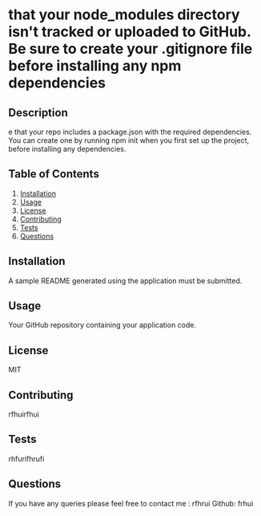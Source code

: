 #  that your node_modules directory isn't tracked or uploaded to GitHub. Be sure to create your .gitignore file before installing any npm dependencies
## Description
e that your repo includes a package.json with the required dependencies. You can create one by running npm init when you first set up the project, before installing any dependencies.
## Table of Contents
1. [Installation](#installation)
2. [Usage](#usage)
3. [License](#license)
4. [Contributing](#contributing)
5. [Tests](#tests)
6. [Questions](#questions)
## Installation
A sample README generated using the application must be submitted.
## Usage 
Your GitHub repository containing your application code.
## License
MIT
## Contributing 
rfhuirfhui
## Tests
rhfurifhrufi
## Questions 
If you have any queries please feel free to contact me : rfhrui
Github: frhui
    